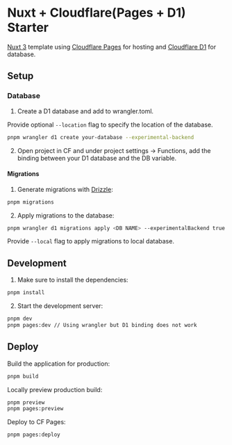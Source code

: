 # Nuxt + Cloudflare(Pages + D1) Starter

[Nuxt 3](https://nuxt.com) template using [Cloudflare Pages](https://developers.cloudflare.com/pages) for hosting and [Cloudflare D1](https://developers.cloudflare.com/d1) for database.

## Setup

### Database

1. Create a D1 database and add to wrangler.toml.

Provide optional `--location` flag to specify the location of the database.

```bash
pnpm wrangler d1 create your-database --experimental-backend
```


2. Open project in CF and under project settings -> Functions, add the binding between your D1 database and the DB variable.

#### Migrations

1. Generate migrations with [Drizzle](https://orm.drizzle.team):

```bash
pnpm migrations
```

2. Apply migrations to the database:

```bash
pnpm wrangler d1 migrations apply <DB NAME> --experimentalBackend true
```

Provide `--local` flag to apply migrations to local database.

## Development

1. Make sure to install the dependencies:

```bash
pnpm install
```

2. Start the development server:

```bash
pnpm dev
pnpm pages:dev // Using wrangler but D1 binding does not work
```

## Deploy

Build the application for production:

```bash
pnpm build
```

Locally preview production build:

```bash
pnpm preview
pnpm pages:preview
```

Deploy to CF Pages:

```bash
pnpm pages:deploy
```

